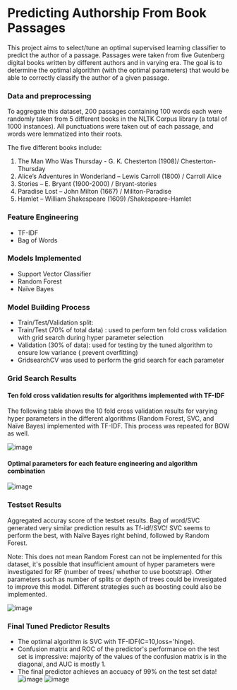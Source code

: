 # Predicting Authorship From Book Passages
This project aims to select/tune an optimal supervised learning classifier to predict the author of a passage. 
Passages were taken from five Gutenberg digital books written by different authors and in varying era. 
The goal is to determine the optimal algorithm (with the optimal parameters) that would be able to correctly classify the author of a given passage. 

### Data and preprocessing 
To aggregate this dataset, 200 passages containing 100 words each were randomly taken from 5 different books in the NLTK Corpus library (a total of 1000 instances). 
All punctuations were taken out of each passage, and words were lemmatized into their roots. 

The five different books include:
1.	The Man Who Was Thursday - G. K. Chesterton  (1908)/ Chesterton-Thursday 
2.	Alice’s Adventures in Wonderland – Lewis Carroll  (1800) /  Carroll Alice 
3.	Stories – E. Bryant (1900-2000) /  Bryant-stories  
4.	Paradise Lost – John Milton (1667) /  Militon-Paradise 
5.	Hamlet – William Shakespeare (1609) /Shakespeare-Hamlet

### Feature Engineering 
- TF-IDF 
- Bag of Words 

### Models Implemented 
- Support Vector Classifier 
- Random Forest 
- Naïve Bayes

### Model Building Process 
- Train/Test/Validation split: 
- Train/Test (70% of total data) : used to perform ten fold cross validation with grid search during hyper parameter selection 
- Validation (30% of data): used for testing by the tuned algorithm to ensure low variance ( prevent overfitting) 
- GridsearchCV was used to perform the grid search for each parameter

### Grid Search Results  
#### Ten fold cross validation results for algorithms implemented with TF-IDF
The following table shows the 10 fold cross validation results for varying hyper parameters in the different algorithms (Random Forest, SVC, and Naïve Bayes) implemented with TF-IDF. This process was repeated for BOW as well. 

![image](https://user-images.githubusercontent.com/29676594/115343841-7bcc4a00-a17a-11eb-9962-de2b22be39a8.png)

#### Optimal parameters for each feature engineering and algorithm combination 
![image](https://user-images.githubusercontent.com/29676594/115340646-16298f00-a175-11eb-8e29-f6c14084b3d3.png)

###  Testset Results 
Aggregated accuray score of the testset results. Bag of word/SVC generated very similar prediction results as Tf-idf/SVC! SVC seems to perform the best, with Naïve Bayes right behind, followed by Random Forest. 

Note: This does not mean Random Forest can not be implemented for this dataset, it's possible that insufficient amount of hyper parameters were investigated for RF (number of trees/ whether to use bootstrap). Other parameters such as number of splits or depth of trees could be invesigated to improve this model. Different strategies such as boosting could also be implemented.

![image](https://user-images.githubusercontent.com/29676594/115340712-35c0b780-a175-11eb-80a5-39812a607dc5.png)

###  Final Tuned Predictor Results 
* The optimal algorithm is SVC with TF-IDF(C=10,loss='hinge). 
* Confusion matrix and ROC of the predictor's performance on the test set is impressive: majority of the values of the confusion matrix is in the diagonal, and AUC is mostly 1. 
* The final predictor achieves an accuacy of 99% on the test set data! 
![image](https://user-images.githubusercontent.com/29676594/115344869-fc3f7a80-a17b-11eb-8a99-8afbf642d8be.png)
![image](https://user-images.githubusercontent.com/29676594/115344878-ff3a6b00-a17b-11eb-9061-688cfce3e515.png)
 
